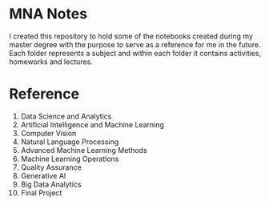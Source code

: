 # MNA Notes

I created this repository to hold some of the notebooks created during my master degree with the purpose to serve as a reference for me in the future. Each folder represents a subject and within each folder it contains activities, homeworks and lectures.

# Reference

1. Data Science and Analytics
2. Artificial Intelligence and Machine Learning
3. Computer Vision
4. Natural Language Processing
5. Advanced Machine Learning Methods
6. Machine Learning Operations
7. Quality Assurance
8. Generative AI
9. Big Data Analytics
10. Final Project
